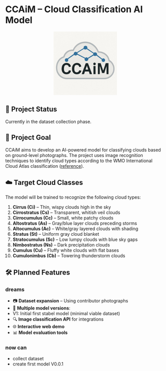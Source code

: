 # CCAiM – Cloud Classification AI Model

<div align="center">
  <img src="assets/logo.jpg" alt="CCAiM logo" width="200">
</div> 

## 📌 Project Status

Currently in the dataset collection phase.

## 🎯 Project Goal

CCAiM aims to develop an AI-powered model for classifying clouds based on ground-level photographs. The project uses image recognition techniques to identify cloud types according to the WMO International Cloud Atlas classification ([reference](https://en.wikipedia.org/wiki/International_Cloud_Atlas)).

## ☁️ Target Cloud Classes

The model will be trained to recognize the following cloud types:
1. **Cirrus (Ci)** – Thin, wispy clouds high in the sky  
2. **Cirrostratus (Cs)** – Transparent, whitish veil clouds  
3. **Cirrocumulus (Cc)** – Small, white patchy clouds  
4. **Altostratus (As)** – Gray/blue layer clouds preceding storms  
5. **Altocumulus (Ac)** – White/gray layered clouds with shading  
6. **Stratus (St)** – Uniform gray cloud blanket  
7. **Stratocumulus (Sc)** – Low lumpy clouds with blue sky gaps  
8. **Nimbostratus (Ns)** – Dark precipitation clouds  
9. **Cumulus (Cu)** – Fluffy white clouds with flat bases  
10. **Cumulonimbus (Cb)** – Towering thunderstorm clouds  

## 🛠 Planned Features
### dreams
- 📷 **Dataset expansion** – Using contributor photographs  
- 🧠 **Multiple model versions**:
- V1: Initial first stabel model (minimal viable dataset)  
- 🔍 **Image classification API** for integrations  
- 🌐 **Interactive web demo**  
- 📊 **Model evaluation tools**
### now can
- collect dataset
- create first model V0.0.1
